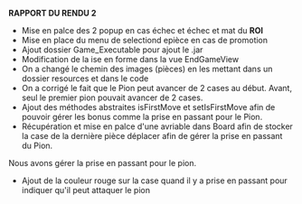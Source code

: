 **RAPPORT DU RENDU 2**

- Mise en palce des 2 popup en cas échec et échec et mat du **ROI**
- Mise en place du menu de selectiond  epièce en cas de promotion
- Ajout dossier Game_Executable pour ajout le .jar
- Modification de la ise en forme dans la vue EndGameView
- On a changé le chemin des images (pièces) en les mettant dans un dossier resources et dans le code
- On a corrigé le fait que le Pion peut avancer de 2 cases au début. Avant, seul le premier pion pouvait avancer de 2 cases.
- Ajout des méthodes abstraites isFirstMove et setIsFirstMove afin de pouvoir gérer les bonus comme la prise en passant pour le Pion.
- Récupération et mise en palce d'une avriable dans Board afin de stocker la case de la dernière pièce déplacer afin de gérer la prise en passant du Pion.

Nous avons gérer la prise en passant pour le pion.

- Ajout de la couleur rouge sur la case quand il y a prise en passant pour indiquer qu'il peut attaquer le pion